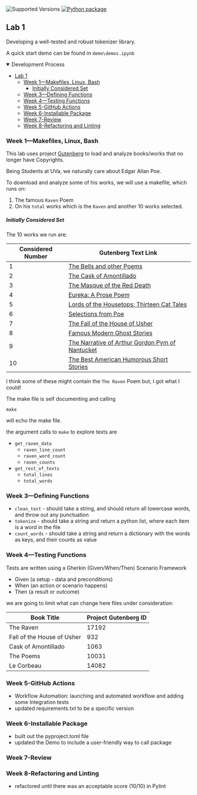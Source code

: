 
![Supported Versions](https://img.shields.io/badge/supported%20python%20versions-3.7%7C3.8%7C3.9%7C3.10-blue.svg)
[![Python package](https://github.com/rah-ds/rah5ff_DS5111su24_lab_01/actions/workflows/validations.yml/badge.svg)](https://github.com/rah-ds/rah5ff_DS5111su24_lab_01/actions/workflows/validations.yml)

## Lab 1 

Developing a well-tested and robust tokenizer library. 

A quick start demo can be found in `demo\demos.ipynb`

<details open> 
<summary> Development Process </summary>

<!-- TOC -->
  * [Lab 1](#lab-1-)
    * [Week 1—Makefiles, Linux, Bash](#week-1makefiles-linux-bash)
        * [Initially Considered Set](#initially-considered-set)
    * [Week 3—Defining Functions](#week-3defining-functions)
    * [Week 4—Testing Functions](#week-4testing-functions)
    * [Week 5-GitHub Actions](#week-5-github-actions)
    * [Week 6-Installable Package](#week-6-installable-package)
    * [Week 7-Review](#week-7-review)
    * [Week 8-Refactoring and Linting](#week-8-refactoring-and-linting)
<!-- TOC -->


### Week 1—Makefiles, Linux, Bash

This lab uses project [Gutenberg](https://www.gutenberg.org/ebooks/1065)
to load and analyze books/works that no longer have Copyrights. 

Being Students at UVa, we naturally care about Edgar Allan Poe.

To download and analyze some of his works, we will use a makefile, which runs on:
1) The famous `Raven` Poem
2) On his `total` works which is the `Raven` and another 10 works selected.

##### Initially Considered Set

The 10 works we run are:

| Considered Number | Gutenberg Text Link                                                                                   |
|-------------------|-------------------------------------------------------------------------------------------------------|
| 1                 | [The Bells and other Poems](https://gutenberg.org/cache/epub/50852/pg50852.txt)                       |
| 2                 | [The Cask of Amontillado](https://gutenberg.org/cache/epub/1063/pg1063.txt)                           |
| 3                 | [The Masque of the Red Death](https://gutenberg.org/cache/epub/1064/pg1064.txt)                       |
| 4                 | [Eureka: A Prose Poem](https://gutenberg.org/cache/epub/32037/pg32037.txt)                            |
| 5                 | [Lords of the Housetops: Thirteen Cat Tales](https://gutenberg.org/cache/epub/30092/pg30092.txt)      |
| 6                 | [Selections from Poe](https://gutenberg.org/cache/epub/8893/pg8893.txt)                               |
| 7                 | [The Fall of the House of Usher](https://gutenberg.org/cache/epub/932/pg932.txt)                      |
| 8                 | [Famous Modern Ghost Stories](https://gutenberg.org/cache/epub/15143/pg15143.txt)                     |
| 9                 | [The Narrative of Arthur Gordon Pym of Nantucket](https://gutenberg.org/cache/epub/51060/pg51060.txt) |
| 10                | [The Best American Humorous Short Stories](https://gutenberg.org/cache/epub/10947/pg10947.txt)        |



I think some of these might contain the `The Raven` Poem but, I got what I could!

The make file is self documenting and calling
```shell
make 
```
will echo the make file.

the argument calls to `make` to explore texts are 
* `get_raven_data`
  * `raven_line_count`
  * `raven_word_count`
  * `raven_counts`
* `get_rest_of_texts`
  * `total_lines`
  * `total_words`

    
### Week 3—Defining Functions

  * `clean_text` - should take a string, and should return all lowercase words, and throw out any punctuation
  * `tokenize` - should take a string and return a python list, where each item is a word in the file
  * `count_words` - should take a string and return a dictionary with the words as keys, and their counts as value

### Week 4—Testing Functions

Tests are written using a Gherkin (Given/When/Then) Scenario Framework

* Given (a setup - data and preconditions)
* When (an action or scenario happens)
* Then (a result or outcome)


we are going to limit what can change here
files under consideration:


| Book Title                 | Project Gutenberg ID |
|----------------------------|----------------------|
| The Raven                  | 17192                |
| Fall of the House of Usher | 932                  |
| Cask of Amontillado        | 1063                 |
| The Poems                  | 10031                |
| Le Corbeau                 | 14082                |

### Week 5-GitHub Actions
* Workflow Automation: launching and automated workflow and
adding some Integration tests
* updated requirements.txt to be a specific version

### Week 6-Installable Package
* built out the pyproject.toml file
* updated the Demo to include a user-friendly way to call package

### Week 7-Review

### Week 8-Refactoring and Linting
* refactored until there was an acceptable score (10/10) in Pylint
</details>

